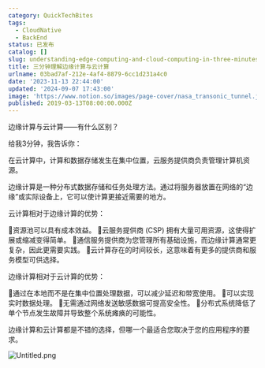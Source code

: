 ```yaml
---
category: QuickTechBites
tags:
  - CloudNative
  - BackEnd
status: 已发布
catalog: []
slug: understanding-edge-computing-and-cloud-computing-in-three-minutes
title: 三分钟理解边缘计算与云计算
urlname: 03bad7af-212e-4af4-8879-6cc1d231a4c0
date: '2023-11-13 22:44:00'
updated: '2024-09-07 17:43:00'
image: 'https://www.notion.so/images/page-cover/nasa_transonic_tunnel.jpg'
published: 2019-03-13T08:00:00.000Z
---
```


边缘计算与云计算——有什么区别？


给我3分钟，我告诉你：


在云计算中，计算和数据存储发生在集中位置，云服务提供商负责管理计算机资源。


边缘计算是一种分布式数据存储和任务处理方法。通过将服务器放置在网络的“边缘”或实际设备上，它可以使计算更接近需要的地方。


云计算相对于边缘计算的优势：


🔹资源池可以具有成本效益。
🔹云服务提供商 (CSP) 拥有大量可用资源，这使得扩展或缩减变得简单。
🔹通信服务提供商为您管理所有基础设施，而边缘计算通常更复杂，因此更需要实践。
🔹云计算存在的时间较长，这意味着有更多的提供商和服务模型可供选择。


边缘计算相对于云计算的优势：


🔸通过在本地而不是在集中位置处理数据，可以减少延迟和带宽使用。
🔸可以实现实时数据处理。
🔸无需通过网络发送敏感数据可提高安全性。
🔸分布式系统降低了单个节点发生故障并导致整个系统瘫痪的可能性。


边缘计算和云计算都是不错的选择，但哪一个最适合您取决于您的应用程序的要求。


![Untitled.png](https://prod-files-secure.s3.us-west-2.amazonaws.com/5d24fe63-e567-4804-86f9-9fdc62e13082/13581d9b-f241-4af1-9995-cb87504adaf1/Untitled.png?X-Amz-Algorithm=AWS4-HMAC-SHA256&X-Amz-Content-Sha256=UNSIGNED-PAYLOAD&X-Amz-Credential=ASIAZI2LB466VZA5QPSO%2F20250406%2Fus-west-2%2Fs3%2Faws4_request&X-Amz-Date=20250406T213236Z&X-Amz-Expires=3600&X-Amz-Security-Token=IQoJb3JpZ2luX2VjENP%2F%2F%2F%2F%2F%2F%2F%2F%2F%2FwEaCXVzLXdlc3QtMiJIMEYCIQDbUphNEYckPbaGu4q7CdFzrD9bLfi0fxPnuISPo4Q1iAIhAKBfwsq0TOLABQ6OPkgSiiG7%2BIKd1aCcL%2FCvJa95DiFTKv8DCEwQABoMNjM3NDIzMTgzODA1IgxHa68vgOXIytA7p%2F0q3AMV6loN1GbDq2o%2BPp%2FBfSNVRUkGkCnQFyzkNO35UWZ3a2ZPfugwFP8lDF2HdTsSSd7utOcTy16qrL3KVc%2F9akBRGjAnMHzZeqTUtYHZzAm%2FC7rsHc5rku3DGJf409MRYvNDz%2FzNQkYp9Z1ha98pmpxTF6XkSTj7NPJakpkoI3dDA%2BrumueC%2FBpUAGcNVkjy7mMIavYQjKV30CyLfAtkmq3Sf%2FMPyeZMhEGEAm3dfsr4sGLvO5QuOVZPE1nDsfzkLIF4tmPlzGioXh6AP6ythOerWwincQCKzlgPCQnty1ACwPGli5Wv2FoMaJaqOkV1mEvGJgIpn9tJbCoIBSvf%2FuuXwMnktNsGN8Y8srCIheZcCmMbYqnizVig8Mm9NBr4lmuDXa%2BqzHZZ6YgqHAyCSxQyMxpzpZ7TmK0LsT7IMicGFPpC%2Bdz1%2B%2FPqQblTlWZVXKlZRLzLqYwYxQmVRKpCwIKTPJY0gP43ghyaYBnNVzn2qW%2BrbFCQ1ru%2Bki3OSY2EDthCFCU6Y4AVpkfn25Z5HmwgaKzG%2F60%2FQNOu5xGU%2BxQ4IgWylpCW9gUn4obzaSMaa0T%2FY6r9FLcRI6HFeTul%2BUIqQGCyTCSEamABp5C4%2Bm7JJb45WQX6V1u4nKom4zCHncu%2FBjqkAUeMILAHPOUASWo1IIPPhNVUPIQm3jiLbPSW%2B2ygxmbvkfSHwZqxVpnJKYy%2B6ZhzfxuYGMVMiSuChNxoz8yVkuSI%2BZCp8eokdqvEHj45ddP%2FsBy3ojH5J9p56445n%2B1M6DxAESLnw6WdQMqgL%2B40P4nOPzSb4PSfqjfa%2Fhzs5NMi7cwyTqYukofjBEIQkBiGwcpSinQscRtS1rFG7940wOSWrYum&X-Amz-Signature=17130a4d7285997a3d08c3319c1edc9a1f00f39f31135812daeafa35b9f86291&X-Amz-SignedHeaders=host&x-id=GetObject)

